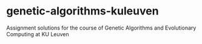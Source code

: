 # genetic-algorithms-kuleuven
Assignment solutions for the course of Genetic Algorithms and Evolutionary Computing at KU Leuven
